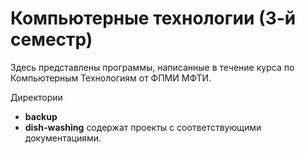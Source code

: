 # Компьютерные технологии (3-й семестр)

Здесь представлены программы, написанные в течение курса по Компьютерным Технологиям от ФПМИ МФТИ.

Директории
- **backup**
- **dish-washing**
содержат проекты с соответствующими документациями. 
